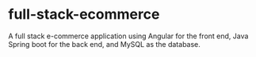 # full-stack-ecommerce
A full stack e-commerce application using Angular for the front end, Java Spring boot for the back end, and MySQL as the database.
